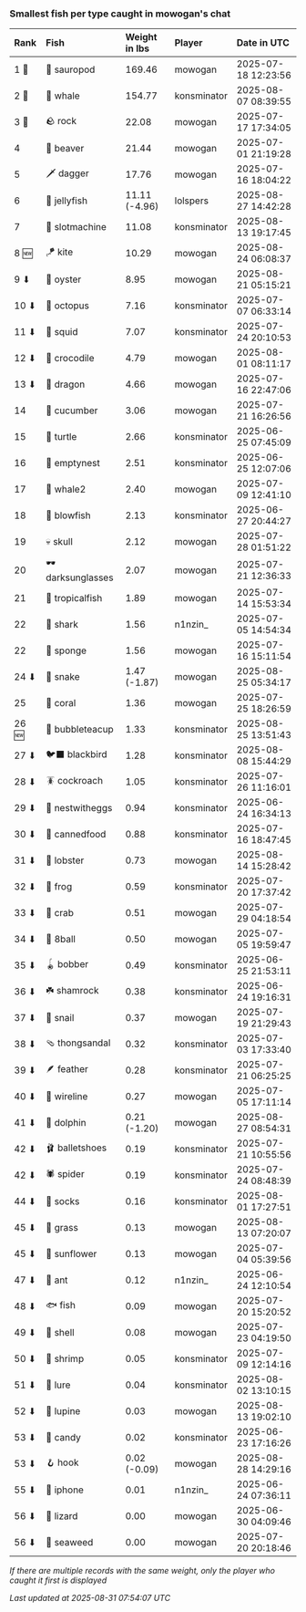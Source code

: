 ### Smallest fish per type caught in mowogan's chat

| Rank  | Fish             | Weight in lbs | Player      | Date in UTC         |
|:------|:-----------------|:--------------|:------------|:--------------------|
| 1 🥇  | 🦕 sauropod      | 169.46        | mowogan     | 2025-07-18 12:23:56 |
| 2 🥈  | 🐳 whale         | 154.77        | konsminator | 2025-08-07 08:39:55 |
| 3 🥉  | 🪨 rock          | 22.08         | mowogan     | 2025-07-17 17:34:05 |
| 4     | 🦫 beaver        | 21.44         | mowogan     | 2025-07-01 21:19:28 |
| 5     | 🗡️ dagger         | 17.76         | mowogan     | 2025-07-16 18:04:22 |
| 6     | 🪼 jellyfish     | 11.11 (-4.96) | lolspers    | 2025-08-27 14:42:28 |
| 7     | 🎰 slotmachine   | 11.08         | konsminator | 2025-08-13 19:17:45 |
| 8 🆕  | 🪁 kite          | 10.29         | mowogan     | 2025-08-24 06:08:37 |
| 9 ⬇   | 🦪 oyster        | 8.95          | mowogan     | 2025-08-21 05:15:21 |
| 10 ⬇  | 🐙 octopus       | 7.16          | konsminator | 2025-07-07 06:33:14 |
| 11 ⬇  | 🦑 squid         | 7.07          | konsminator | 2025-07-24 20:10:53 |
| 12 ⬇  | 🐊 crocodile     | 4.79          | mowogan     | 2025-08-01 08:11:17 |
| 13 ⬇  | 🐉 dragon        | 4.66          | mowogan     | 2025-07-16 22:47:06 |
| 14    | 🥒 cucumber      | 3.06          | mowogan     | 2025-07-21 16:26:56 |
| 15    | 🐢 turtle        | 2.66          | konsminator | 2025-06-25 07:45:09 |
| 16    | 🪹 emptynest     | 2.51          | konsminator | 2025-06-25 12:07:06 |
| 17    | 🐋 whale2        | 2.40          | mowogan     | 2025-07-09 12:41:10 |
| 18    | 🐡 blowfish      | 2.13          | konsminator | 2025-06-27 20:44:27 |
| 19    | 💀 skull         | 2.12          | mowogan     | 2025-07-28 01:51:22 |
| 20    | 🕶️ darksunglasses | 2.07          | mowogan     | 2025-07-21 12:36:33 |
| 21    | 🐠 tropicalfish  | 1.89          | mowogan     | 2025-07-14 15:53:34 |
| 22    | 🦈 shark         | 1.56          | n1nzin_     | 2025-07-05 14:54:34 |
| 22    | 🧽 sponge        | 1.56          | mowogan     | 2025-07-16 15:11:54 |
| 24 ⬇  | 🐍 snake         | 1.47 (-1.87)  | mowogan     | 2025-08-25 05:34:17 |
| 25    | 🪸 coral         | 1.36          | mowogan     | 2025-07-25 18:26:59 |
| 26 🆕 | 🧋 bubbleteacup  | 1.33          | konsminator | 2025-08-25 13:51:43 |
| 27 ⬇  | 🐦‍⬛ blackbird     | 1.28          | konsminator | 2025-08-08 15:44:29 |
| 28 ⬇  | 🪳 cockroach     | 1.05          | konsminator | 2025-07-26 11:16:01 |
| 29 ⬇  | 🪺 nestwitheggs  | 0.94          | konsminator | 2025-06-24 16:34:13 |
| 30 ⬇  | 🥫 cannedfood    | 0.88          | konsminator | 2025-07-16 18:47:45 |
| 31 ⬇  | 🦞 lobster       | 0.73          | mowogan     | 2025-08-14 15:28:42 |
| 32 ⬇  | 🐸 frog          | 0.59          | konsminator | 2025-07-20 17:37:42 |
| 33 ⬇  | 🦀 crab          | 0.51          | mowogan     | 2025-07-29 04:18:54 |
| 34 ⬇  | 🎱 8ball         | 0.50          | mowogan     | 2025-07-05 19:59:47 |
| 35 ⬇  | 🪀 bobber        | 0.49          | konsminator | 2025-06-25 21:53:11 |
| 36 ⬇  | ☘️ shamrock       | 0.38          | konsminator | 2025-06-24 19:16:31 |
| 37 ⬇  | 🐌 snail         | 0.37          | mowogan     | 2025-07-19 21:29:43 |
| 38 ⬇  | 🩴 thongsandal   | 0.32          | konsminator | 2025-07-03 17:33:40 |
| 39 ⬇  | 🪶 feather       | 0.28          | konsminator | 2025-07-21 06:25:25 |
| 40 ⬇  | 🧵 wireline      | 0.27          | mowogan     | 2025-07-05 17:11:14 |
| 41 ⬇  | 🐬 dolphin       | 0.21 (-1.20)  | mowogan     | 2025-08-27 08:54:31 |
| 42 ⬇  | 🩰 balletshoes   | 0.19          | konsminator | 2025-07-21 10:55:56 |
| 42 ⬇  | 🕷️ spider         | 0.19          | konsminator | 2025-07-24 08:48:39 |
| 44 ⬇  | 🧦 socks         | 0.16          | konsminator | 2025-08-01 17:27:51 |
| 45 ⬇  | 🌾 grass         | 0.13          | mowogan     | 2025-08-13 07:20:07 |
| 45 ⬇  | 🌻 sunflower     | 0.13          | mowogan     | 2025-07-04 05:39:56 |
| 47 ⬇  | 🐜 ant           | 0.12          | n1nzin_     | 2025-06-24 12:10:54 |
| 48 ⬇  | 🐟 fish          | 0.09          | mowogan     | 2025-07-20 15:20:52 |
| 49 ⬇  | 🐚 shell         | 0.08          | mowogan     | 2025-07-23 04:19:50 |
| 50 ⬇  | 🦐 shrimp        | 0.05          | konsminator | 2025-07-09 12:14:16 |
| 51 ⬇  | 🎏 lure          | 0.04          | konsminator | 2025-08-02 13:10:15 |
| 52 ⬇  | 🪻 lupine        | 0.03          | mowogan     | 2025-08-13 19:02:10 |
| 53 ⬇  | 🍬 candy         | 0.02          | konsminator | 2025-06-23 17:16:26 |
| 53 ⬇  | 🪝 hook          | 0.02 (-0.09)  | mowogan     | 2025-08-28 14:29:16 |
| 55 ⬇  | 📱 iphone        | 0.01          | n1nzin_     | 2025-06-24 07:36:11 |
| 56 ⬇  | 🦎 lizard        | 0.00          | mowogan     | 2025-06-30 04:09:46 |
| 56 ⬇  | 🌿 seaweed       | 0.00          | mowogan     | 2025-07-20 20:18:46 |

_If there are multiple records with the same weight, only the player who caught it first is displayed_

_Last updated at 2025-08-31 07:54:07 UTC_